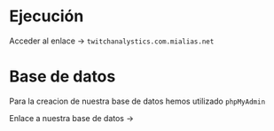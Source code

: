# Ejecución
Acceder al enlace -> `twitchanalystics.com.mialias.net`
# Base de datos
Para la creacion de nuestra base de datos hemos utilizado `phpMyAdmin`

Enlace a nuestra base de datos -> 
